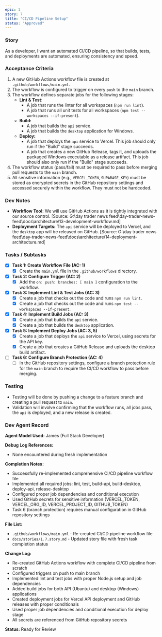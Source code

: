 ```yaml
---
epic: 1
story: 7
title: "CI/CD Pipeline Setup"
status: "Approved"
---
```


### Story

As a developer, I want an automated CI/CD pipeline, so that builds, tests, and deployments are automated, ensuring consistency and speed.

### Acceptance Criteria

1.  A new GitHub Actions workflow file is created at `.github/workflows/main.yml`.
2.  The workflow is configured to trigger on every `push` to the `main` branch.
3.  The workflow defines separate jobs for the following stages:
    *   **Lint & Test:**
        *   A job that runs the linter for all workspaces (`npm run lint`).
        *   A job that runs all unit tests for all workspaces (`npm test --workspaces --if-present`).
    *   **Build:**
        *   A job that builds the `api` service.
        *   A job that builds the `desktop` application for Windows.
    *   **Deploy:**
        *   A job that deploys the `api` service to Vercel. This job should only run if the "Build" stage succeeds.
        *   A job that creates a new GitHub Release, tags it, and uploads the packaged Windows executable as a release artifact. This job should also only run if the "Build" stage succeeds.
4.  The workflow status (pass/fail) must be required to pass before merging pull requests to the `main` branch.
5.  All sensitive information (e.g., `VERCEL_TOKEN`, `SUPABASE_KEY`) must be stored as encrypted secrets in the GitHub repository settings and accessed securely within the workflow. They must not be hardcoded.

### Dev Notes

*   **Workflow Tool:** We will use GitHub Actions as it is tightly integrated with our source control. [Source: G:\day trader news feed\day-trader-news-feed\docs\architecture\13-development-workflow.md]
*   **Deployment Targets:** The `api` service will be deployed to Vercel, and the `desktop` app will be released on GitHub. [Source: G:\day trader news feed\day-trader-news-feed\docs\architecture\14-deployment-architecture.md]

### Tasks / Subtasks

*   [x] **Task 1: Create Workflow File (AC: 1)**
    *   [x] Create the `main.yml` file in the `.github/workflows` directory.
*   [x] **Task 2: Configure Trigger (AC: 2)**
    *   [x] Add the `on: push: branches: [ main ]` configuration to the workflow.
*   [x] **Task 3: Implement Lint & Test Jobs (AC: 3)**
    *   [x] Create a job that checks out the code and runs `npm run lint`.
    *   [x] Create a job that checks out the code and runs `npm test --workspaces --if-present`.
*   [x] **Task 4: Implement Build Jobs (AC: 3)**
    *   [x] Create a job that builds the `api` service.
    *   [x] Create a job that builds the `desktop` application.
*   [x] **Task 5: Implement Deploy Jobs (AC: 3, 5)**
    *   [x] Create a job that deploys the `api` service to Vercel, using secrets for the API key.
    *   [x] Create a job that creates a GitHub Release and uploads the desktop build artifact.
*   [ ] **Task 6: Configure Branch Protection (AC: 4)**
    *   [ ] In the GitHub repository settings, configure a branch protection rule for the `main` branch to require the CI/CD workflow to pass before merging.

### Testing

*   Testing will be done by pushing a change to a feature branch and creating a pull request to `main`.
*   Validation will involve confirming that the workflow runs, all jobs pass, the `api` is deployed, and a new release is created.

### Dev Agent Record

**Agent Model Used:** James (Full Stack Developer)

**Debug Log References:**
- None encountered during fresh implementation

**Completion Notes:**
- Successfully re-implemented comprehensive CI/CD pipeline workflow file
- Implemented all required jobs: lint, test, build-api, build-desktop, deploy-api, release-desktop
- Configured proper job dependencies and conditional execution
- Used GitHub secrets for sensitive information (VERCEL_TOKEN, VERCEL_ORG_ID, VERCEL_PROJECT_ID, GITHUB_TOKEN)
- Task 6 (branch protection) requires manual configuration in GitHub repository settings

**File List:**
- `.github/workflows/main.yml` - Re-created CI/CD pipeline workflow file
- `docs/stories/1.7.story.md` - Updated story file with fresh task completion status

**Change Log:**
- Re-created GitHub Actions workflow with complete CI/CD pipeline from scratch
- Configured triggers on push to main branch
- Implemented lint and test jobs with proper Node.js setup and job dependencies
- Added build jobs for both API (Ubuntu) and desktop (Windows) applications
- Created deployment jobs for Vercel API deployment and GitHub releases with proper conditionals
- Used proper job dependencies and conditional execution for deploy stage
- All secrets are referenced from GitHub repository secrets

**Status:** Ready for Review

